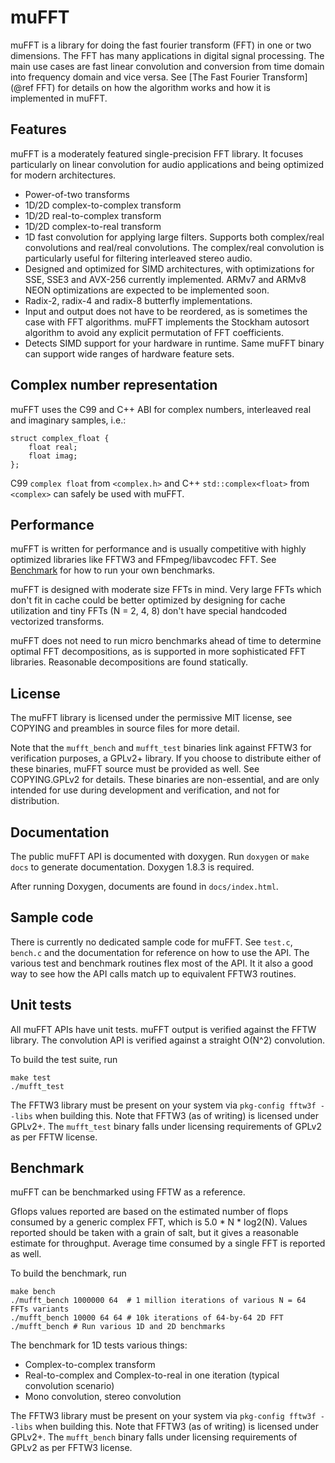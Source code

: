 # muFFT

muFFT is a library for doing the fast fourier transform (FFT) in one or two dimensions.
The FFT has many applications in digital signal processing.
The main use cases are fast linear convolution and conversion from time domain into frequency domain and vice versa.
See [The Fast Fourier Transform](@ref FFT) for details on how the algorithm works and how it is implemented in muFFT.

## Features

muFFT is a moderately featured single-precision FFT library.
It focuses particularly on linear convolution for audio applications and being optimized for modern architectures.

 - Power-of-two transforms
 - 1D/2D complex-to-complex transform
 - 1D/2D real-to-complex transform
 - 1D/2D complex-to-real transform
 - 1D fast convolution for applying large filters.
   Supports both complex/real convolutions and real/real convolutions.
   The complex/real convolution is particularly useful for filtering interleaved stereo audio.
 - Designed and optimized for SIMD architectures,
   with optimizations for SSE, SSE3 and AVX-256 currently implemented.
   ARMv7 and ARMv8 NEON optimizations are expected to be implemented soon.
 - Radix-2, radix-4 and radix-8 butterfly implementations.
 - Input and output does not have to be reordered, as is sometimes the case with FFT algorithms.
   muFFT implements the Stockham autosort algorithm to avoid any explicit permutation of FFT coefficients.
 - Detects SIMD support for your hardware in runtime.
   Same muFFT binary can support wide ranges of hardware feature sets.

## Complex number representation

muFFT uses the C99 and C++ ABI for complex numbers, interleaved real and imaginary samples, i.e.:

    struct complex_float {
        float real;
        float imag;
    };

C99 `complex float` from `<complex.h>` and C++ `std::complex<float>` from `<complex>` can safely be used with muFFT.

## Performance 

muFFT is written for performance and is usually competitive with highly optimized libraries like FFTW3 and FFmpeg/libavcodec FFT.
See [Benchmark](#benchmark) for how to run your own benchmarks.

muFFT is designed with moderate size FFTs in mind.
Very large FFTs which don't fit in cache could be better optimized by designing for cache utilization
and tiny FFTs (N = 2, 4, 8) don't have special handcoded vectorized transforms.

muFFT does not need to run micro benchmarks ahead of time to determine optimal FFT decompositions,
as is supported in more sophisticated FFT libraries. Reasonable decompositions are found statically.

## License

The muFFT library is licensed under the permissive MIT license, see COPYING and preambles in source files for more detail.

Note that the `mufft_bench` and `mufft_test` binaries link against FFTW3 for verification purposes, a GPLv2+ library.
If you choose to distribute either of these binaries, muFFT source must be provided as well.
See COPYING.GPLv2 for details.
These binaries are non-essential, and are only intended for use during development and verification,
and not for distribution.

## Documentation

The public muFFT API is documented with doxygen.
Run `doxygen` or `make docs` to generate documentation. Doxygen 1.8.3 is required.

After running Doxygen, documents are found in `docs/index.html`.

## Sample code

There is currently no dedicated sample code for muFFT. See `test.c`, `bench.c` and the documentation for reference on how to use the API.
The various test and benchmark routines flex most of the API. It it also a good way to see how the API calls match up to equivalent FFTW3 routines.

## Unit tests

All muFFT APIs have unit tests. muFFT output is verified against the FFTW library.
The convolution API is verified against a straight O(N^2) convolution.

To build the test suite, run

    make test
    ./mufft_test

The FFTW3 library must be present on your system via `pkg-config fftw3f --libs` when building this.
Note that FFTW3 (as of writing) is licensed under GPLv2+.
The `mufft_test` binary falls under licensing requirements of GPLv2 as per FFTW license.

## <a name="benchmark"></a>  Benchmark

muFFT can be benchmarked using FFTW as a reference.

Gflops values reported are based on the estimated number of flops consumed by a generic complex FFT, which is 5.0 * N * log2(N).
Values reported should be taken with a grain of salt, but it gives a reasonable estimate for throughput.
Average time consumed by a single FFT is reported as well.

To build the benchmark, run

    make bench
    ./mufft_bench 1000000 64  # 1 million iterations of various N = 64 FFTs variants
    ./mufft_bench 10000 64 64 # 10k iterations of 64-by-64 2D FFT
    ./mufft_bench # Run various 1D and 2D benchmarks

The benchmark for 1D tests various things:

 - Complex-to-complex transform
 - Real-to-complex and Complex-to-real in one iteration (typical convolution scenario)
 - Mono convolution, stereo convolution

The FFTW3 library must be present on your system via `pkg-config fftw3f --libs` when building this.
Note that FFTW3 (as of writing) is licensed under GPLv2+.
The `mufft_bench` binary falls under licensing requirements of GPLv2 as per FFTW3 license.

